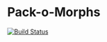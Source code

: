 # Pack-o-Morphs
[![Build Status](https://travis-ci.org/marqueewinq/Pack-o-Morphs.svg?branch=refactoring)](https://travis-ci.org/marqueewinq/Pack-o-Morphs)
